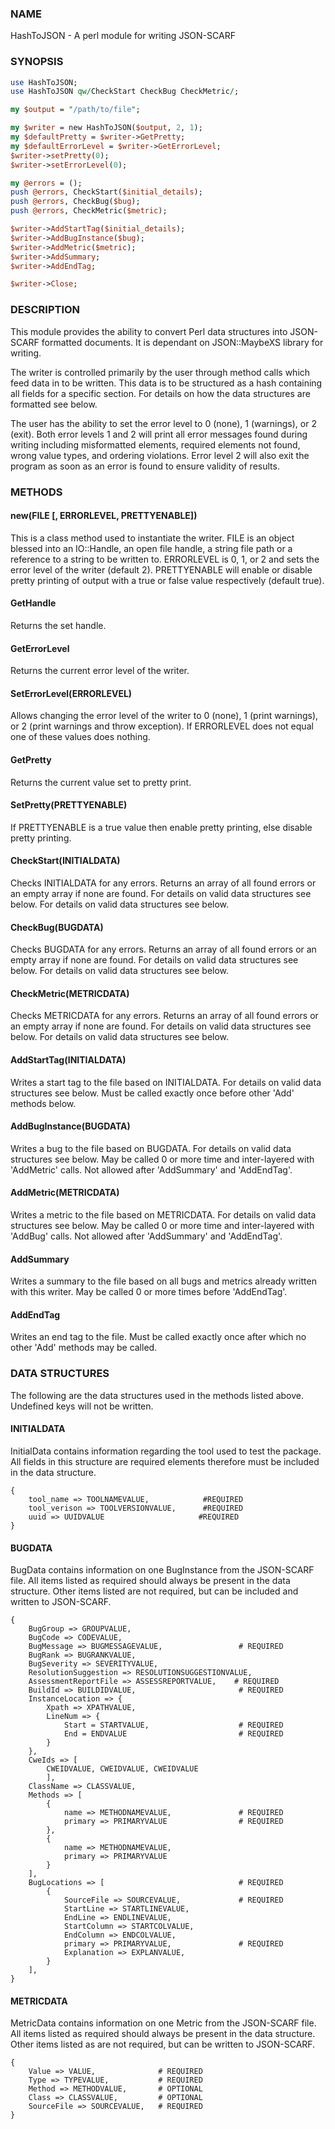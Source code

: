 
### NAME
HashToJSON - A perl module for writing JSON-SCARF
### SYNOPSIS
```perl
use HashToJSON;
use HashToJSON qw/CheckStart CheckBug CheckMetric/;

my $output = "/path/to/file";

my $writer = new HashToJSON($output, 2, 1);
my $defaultPretty = $writer->GetPretty;
my $defaultErrorLevel = $writer->GetErrorLevel;
$writer->setPretty(0);
$writer->setErrorLevel(0);

my @errors = ();
push @errors, CheckStart($initial_details);
push @errors, CheckBug($bug);
push @errors, CheckMetric($metric);

$writer->AddStartTag($initial_details);
$writer->AddBugInstance($bug);
$writer->AddMetric($metric);
$writer->AddSummary;
$writer->AddEndTag;

$writer->Close;
```
### DESCRIPTION
This module provides the ability to convert Perl data structures into JSON-SCARF formatted documents. It is dependant on JSON::MaybeXS library for writing.

The writer is controlled primarily by the user through method calls which feed data in to be written. This data is to be structured as a hash containing all fields for a specific section. For details on how the data structures are formatted see below.

The user has the ability to set the error level to 0 (none), 1 (warnings), or 2 (exit). Both error levels 1 and 2 will print all error messages found during writing including misformatted elements, required elements not found, wrong value types, and ordering violations. Error level 2 will also exit the program as soon as an error is found to ensure validity of results.

### METHODS
#### new(FILE [, ERRORLEVEL, PRETTYENABLE])
This is a class method used to instantiate the writer. FILE is an object blessed into an IO::Handle, an open file handle, a string file path or a reference to a string to be written to. ERRORLEVEL is 0, 1, or 2 and sets the error level of the writer (default 2). PRETTYENABLE will enable or disable pretty printing of output with a true or false value respectively (default true).

#### GetHandle
Returns the set handle.

#### GetErrorLevel
Returns the current error level of the writer.

#### SetErrorLevel(ERRORLEVEL)
Allows changing the error level of the writer to 0 (none), 1 (print warnings), or 2 (print warnings and throw exception). If ERRORLEVEL does not equal one of these values does nothing.

#### GetPretty 
Returns the current value set to pretty print.

#### SetPretty(PRETTYENABLE)
If PRETTYENABLE is a true value then enable pretty printing, else disable pretty printing.

#### CheckStart(INITIALDATA)
Checks INITIALDATA for any errors. Returns an array of all found errors or an empty array if none are found. For details on valid data structures see below. For details on valid data structures see below.
#### CheckBug(BUGDATA)
Checks BUGDATA for any errors. Returns an array of all found errors or an empty array if none are found. For details on valid data structures see below. For details on valid data structures see below.
#### CheckMetric(METRICDATA)
Checks METRICDATA for any errors. Returns an array of all found errors or an empty array if none are found. For details on valid data structures see below. For details on valid data structures see below.

#### AddStartTag(INITIALDATA)
Writes a start tag to the file based on INITIALDATA. For details on valid data structures see below. Must be called exactly once before other 'Add' methods below.

#### AddBugInstance(BUGDATA) 
Writes a bug to the file based on BUGDATA. For details on valid data structures see below. May be called 0 or more time and inter-layered with 'AddMetric' calls. Not allowed after 'AddSummary' and 'AddEndTag'.

#### AddMetric(METRICDATA)
Writes a metric to the file based on METRICDATA. For details on valid data structures see below. May be called 0 or more time and inter-layered with 'AddBug' calls. Not allowed after 'AddSummary' and 'AddEndTag'.

#### AddSummary
Writes a summary to the file based on all bugs and metrics already written with this writer. May be called 0 or more times before 'AddEndTag'.

#### AddEndTag
Writes an end tag to the file. Must be called exactly once after which no other 'Add' methods may be called.


### DATA STRUCTURES


The following are the data structures used in the methods listed above. Undefined keys will not be written. 

#### INITIALDATA
InitialData contains information regarding the tool used to test the package. All fields in this structure are required elements therefore must be included in the data structure.
```
{
    tool_name => TOOLNAMEVALUE,            #REQUIRED
    tool_verison => TOOLVERSIONVALUE,      #REQUIRED
    uuid => UUIDVALUE                     #REQUIRED
}
```

#### BUGDATA
BugData contains information on one BugInstance from the JSON-SCARF file. All items listed as required should always be present in the data structure. Other items listed are not required, but can be included and written to JSON-SCARF.
```
{                          
    BugGroup => GROUPVALUE,
    BugCode => CODEVALUE,
    BugMessage => BUGMESSAGEVALUE,                 # REQUIRED
    BugRank => BUGRANKVALUE,
    BugSeverity => SEVERITYVALUE,
    ResolutionSuggestion => RESOLUTIONSUGGESTIONVALUE,
    AssessmentReportFile => ASSESSREPORTVALUE,    # REQUIRED
    BuildId => BUILDIDVALUE,                       # REQUIRED
    InstanceLocation => {
        Xpath => XPATHVALUE, 
        LineNum => { 
            Start = STARTVALUE,                    # REQUIRED
            End = ENDVALUE                         # REQUIRED
        } 
    }, 
    CweIds => [ 
        CWEIDVALUE, CWEIDVALUE, CWEIDVALUE 
        ], 
    ClassName => CLASSVALUE,
    Methods => [ 
        { 
            name => METHODNAMEVALUE,               # REQUIRED
            primary => PRIMARYVALUE                # REQUIRED
        },
        {
            name => METHODNAMEVALUE,
            primary => PRIMARYVALUE
        } 
    ],
    BugLocations => [                              # REQUIRED
        {
            SourceFile => SOURCEVALUE,             # REQUIRED
            StartLine => STARTLINEVALUE,
            EndLine => ENDLINEVALUE,
            StartColumn => STARTCOLVALUE,
            EndColumn => ENDCOLVALUE,
            primary => PRIMARYVALUE,               # REQUIRED
            Explanation => EXPLANVALUE,
        } 
    ], 
}
```

#### METRICDATA
MetricData contains information on one Metric from the JSON-SCARF file. All items listed as required should always be present in the data structure. Other items listed as are not required, but can be written to JSON-SCARF.
```
{
    Value => VALUE,              # REQUIRED       
    Type => TYPEVALUE,           # REQUIRED
    Method => METHODVALUE,       # OPTIONAL
    Class => CLASSVALUE,         # OPTIONAL
    SourceFile => SOURCEVALUE,   # REQUIRED
}
```

